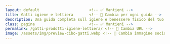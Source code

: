 ```yaml
---
layout: default                      <!-- ✅ Mantieni -->
title: Gatti igiene e lettiera       <!-- 🔄 Cambia per ogni guida -->
description: Una guida completa sull igiene e benessere fisico del tuo gatto.<!-- 🔄 Cambia descrizione -->
class: pagina                        <!-- ✅ Mantieni -->
permalink: /gatti-prodotti-igiene-lettiera/ <!-- 🔄 Cambia URL -->
image: /assets/img/preview-cibo-gatti.webp <!-- 🔄 Cambia immagine social -->
---
```

